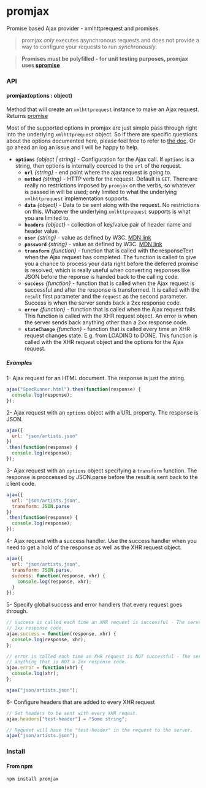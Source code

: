 promjax
=======

Promise based Ajax provider - xmlhttprequest and promises.

> promjax *only* executes asynchronous requests and does not provide a way to configure your requests to run *synchronously*.

> **Promises must be polyfilled - for unit testing purposes, promjax uses [spromise](https://github.com/MiguelCastillo/spromise)**

### API

#### promjax(options : object)

Method that will create an `xmlhttprequest` instance to make an Ajax request.  Returns [promise](https://github.com/MiguelCastillo/spromise)

Most of the supported options in promjax are just simple pass through right into the underlying `xmlhttprequest` object.  So if there are specific questions about the options documented here, please feel free to refer to [the doc](https://developer.mozilla.org/en-US/docs/Web/API/XMLHttpRequest).  Or go ahead an log an issue and I will be happy to help.

- **`options`** *{object | string}* - Configuration for the Ajax call.  If `options` is a string, then options is internally coerced to the `url` of the request.
  - **`url`** *{string}* - end point where the ajax request is going to.
  - **`method`** *{string}* - HTTP verb for the request. Default is `GET`.  There are really no restrictions imposed by `promjax` on the verbs, so whatever is passed in will be used; only limited to what the underlying `xmlhttprequest` implementation supports.
  - **`data`** *{object}* - Data to be sent along with the request.  No restrictions on this.  Whatever the underlying `xmlhttprequest` supports is what you are limited to.
  - **`headers`** *{object}* - collection of key/value pair of header name and header value.
  - **`user`** *{string}* - value as defined by W3C. [MDN link](https://developer.mozilla.org/en-US/docs/Web/API/XMLHttpRequest)
  - **`password`** *{string}* - value as defined by W3C. [MDN link](https://developer.mozilla.org/en-US/docs/Web/API/XMLHttpRequest)
  - **`transform`** *{function}* - function that is called with the responseText when the Ajax request has completed. The function is called to give you a chance to process your data right before the deferred promise is resolved, which is really useful when converting responses like JSON before the reponse is handed back to the calling code.
  - **`success`** *{function}* - function that is called when the Ajax request is successful and after the response is transformed. It is called with the `result` first parameter and the `request` as the second parameter. Success is when the server sends back a 2xx response code.
  - **`error`** *{function}* - function that is called when the Ajax request fails. This function is called with the XHR request object. An error is when the server sends back anything other than a 2xx response code.
  - **`stateChange`** *{function}* - function that is called every time an XHR request changes state. E.g. from LOADING to DONE. This function is called with the XHR request object and the options for the Ajax request.

##### Examples

1- Ajax request for an HTML document. The response is just the string.

``` javascript
ajax("SpecRunner.html").then(function(response) {
  console.log(response);
});
```

2- Ajax request with an `options` object with a URL property. The response is JSON.

``` javascript
ajax({
  url: "json/artists.json"
})
.then(function(response) {
  console.log(response);
});
```

3- Ajax request with an `options` object specifying a `transform` function. The response is proccessed by JSON.parse before the result is sent back to the client code.

``` javascript
ajax({
  url: "json/artists.json",
  transform: JSON.parse
})
.then(function(response) {
  console.log(response);
});
```

4- Ajax request with a success handler. Use the success handler when you need to get a hold of the response as well as the XHR request object.

``` javascript
ajax({
  url: "json/artists.json",
  transform: JSON.parse,
  success: function(response, xhr) {
    console.log(response, xhr);
  }
});
```

5- Specify global success and error handlers that every request goes through.

``` javascript
// success is called each time an XHR request is successful - The server sends any
// 2xx response code.
ajax.success = function(response, xhr) {
  console.log(response, xhr);
};

// error is called each time an XHR request is NOT successful - The server sends
// anything that is NOT a 2xx response code.
ajax.error = function(xhr) {
  console.log(xhr);
};

ajax("json/artists.json");
```

6- Configure headers that are added to every XHR request

``` javascript
// Set headers to be sent with every XHR reqest.
ajax.headers["test-header"] = "Some string";

// Request will have the "test-header" in the request to the server.
ajax("json/artists.json");
```

### Install

#### From npm

```
npm install promjax
```
